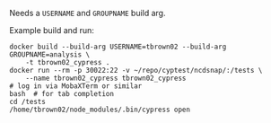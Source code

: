 Needs a `USERNAME` and `GROUPNAME` build arg.

Example build and run:
```shell
docker build --build-arg USERNAME=tbrown02 --build-arg GROUPNAME=analysis \
    -t tbrown02_cypress .
docker run --rm -p 30022:22 -v ~/repo/cyptest/ncdsnap/:/tests \
    --name tbrown02_cypress tbrown02_cypress
# log in via MobaXTerm or similar
bash  # for tab completion
cd /tests
/home/tbrown02/node_modules/.bin/cypress open
```
